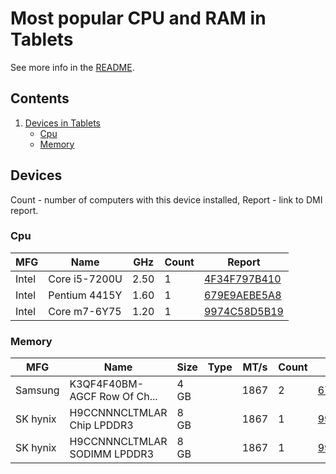 Most popular CPU and RAM in Tablets
===================================

See more info in the [README](https://github.com/bsdhw/DMI).

Contents
--------

1. [ Devices in Tablets ](#devices)
   * [ Cpu ](#cpu)
   * [ Memory ](#memory)

Devices
-------

Count  - number of computers with this device installed,
Report - link to DMI report.

### Cpu

| MFG        | Name                             | GHz  | Count | Report |
|------------|----------------------------------|------|-------|--------|
| Intel      | Core i5-7200U                    | 2.50 | 1     | [4F34F797B410](<Tablet/Samsung Electronics/Galaxy/Galaxy Book 12/4F34F797B410>) |
| Intel      | Pentium 4415Y                    | 1.60 | 1     | [679E9AEBE5A8](<Tablet/Microsoft/Surface/Surface Go/679E9AEBE5A8>) |
| Intel      | Core m7-6Y75                     | 1.20 | 1     | [9974C58D5B19](<Tablet/Lenovo/ThinkPad/ThinkPad X1 Tablet 20GHS1UK00/9974C58D5B19>) |

### Memory

| MFG        | Name                         | Size     | Type | MT/s | Count | Report |
|------------|------------------------------|----------|------|------|-------|--------|
| Samsung    | K3QF4F40BM-AGCF Row Of Ch... | 4 GB     |      | 1867 | 2     | [679E9AEBE5A8](<Tablet/Microsoft/Surface/Surface Go/679E9AEBE5A8>) |
| SK hynix   | H9CCNNNCLTMLAR Chip LPDDR3   | 8 GB     |      | 1867 | 1     | [9974C58D5B19](<Tablet/Lenovo/ThinkPad/ThinkPad X1 Tablet 20GHS1UK00/9974C58D5B19>) |
| SK hynix   | H9CCNNNCLTMLAR SODIMM LPDDR3 | 8 GB     |      | 1867 | 1     | [9974C58D5B19](<Tablet/Lenovo/ThinkPad/ThinkPad X1 Tablet 20GHS1UK00/9974C58D5B19>) |

